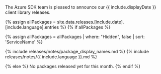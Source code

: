 The Azure SDK team is pleased to announce our {{ include.displayDate }} client library releases.

{% assign allPackages = site.data.releases.[include.date].[include.language].entries %}
{% if allPackages %}

{% assign allPackages = allPackages | where: "Hidden", false | sort: 'ServiceName' %}

{% include releases/notes/package_display_names.md %}
{% include releases/notes/{{ include.language }}.md %}

{% else %}
No packages released yet for this month.
{% endif %}
